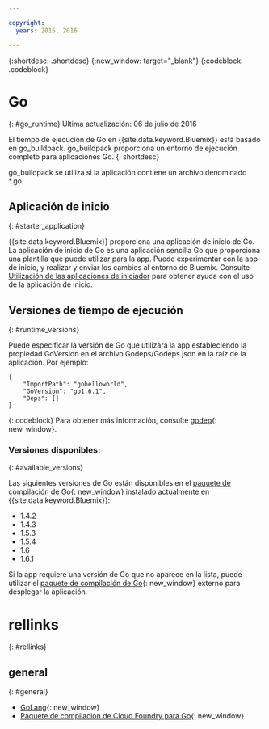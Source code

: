 ```yaml
---

copyright:
  years: 2015, 2016

---
```


{:shortdesc: .shortdesc}
{:new_window: target="_blank"}
{:codeblock: .codeblock}


# Go
{: #go_runtime}
Última actualización: 06 de julio de 2016

El tiempo de ejecución de Go en {{site.data.keyword.Bluemix}} está basado en go_buildpack.
go_buildpack proporciona un entorno de ejecución completo para aplicaciones Go.
{: shortdesc}

go_buildpack se utiliza si la aplicación contiene un archivo denominado *.go.

## Aplicación de inicio
{: #starter_application}

{{site.data.keyword.Bluemix}} proporciona una aplicación de inicio de Go.  La aplicación de inicio de Go es una aplicación sencilla Go que proporciona una plantilla que puede utilizar para la app. Puede experimentar con la app de inicio, y realizar y enviar los cambios al entorno de Bluemix. Consulte [Utilización de las aplicaciones de iniciador](../../cfapps/starter_app_usage.html) para obtener ayuda con el uso de la aplicación de inicio.

## Versiones de tiempo de ejecución
{: #runtime_versions}

Puede especificar la versión de Go que utilizará la app estableciendo la propiedad GoVersion en el archivo Godeps/Godeps.json en la raíz de la aplicación. Por ejemplo:

```
{
	"ImportPath": "gohelloworld",
	"GoVersion": "go1.6.1",
	"Deps": []
}
```
{: codeblock}
Para obtener más información, consulte [godep](https://github.com/tools/godep){: new_window}.

### Versiones disponibles:
{: #available_versions}

Las siguientes versiones de Go están disponibles en el
[paquete de compilación de Go](https://github.com/cloudfoundry/go-buildpack/releases/tag/v1.7.5){: new_window}
instalado actualmente en {{site.data.keyword.Bluemix}}:

* 1.4.2
* 1.4.3
* 1.5.3
* 1.5.4
* 1.6
* 1.6.1

Si la app requiere una versión de Go que no aparece en la lista,
puede utilizar el
[paquete de compilación de Go](https://github.com/cloudfoundry/go-buildpack.git){: new_window} externo para
desplegar la aplicación.

# rellinks
{: #rellinks}
## general
{: #general}

* [GoLang](http://golang.org/){: new_window}
* [Paquete de compilación de Cloud Foundry para Go](https://github.com/cloudfoundry/go-buildpack){: new_window}
